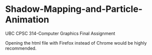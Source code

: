 # Shadow-Mapping-and-Particle-Animation
UBC CPSC 314-Computer Graphics Final Assignment

Opening the html file with Firefox instead of Chrome would be highly recommended.
